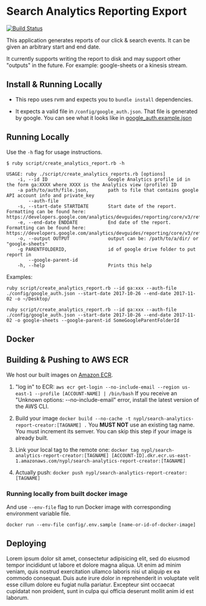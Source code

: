 # Search Analytics Reporting Export

[![Build Status](https://travis-ci.org/NYPL/search-analytics-report-creator.svg?branch=master)](https://travis-ci.org/NYPL/search-analytics-report-creator)

This application generates reports of our click & search events.
It can be given an arbitrary start and end date.

It currently supports writing the report to disk and may
support other "outputs" in the future. For example: google-sheets or
a kinesis stream.

## Install & Running Locally

* This repo uses rvm and expects you to `bundle install` dependencies.

* It expects a valid file in `/config/google_auth.json`. That file is generated
by google. You can see what it looks like in [google_auth.example.json](config/google_auth.example.json)

## Running Locally

Use the `-h` flag for usage instructions.

```
$ ruby script/create_analytics_report.rb -h

USAGE: ruby ./script/create_analytics_reports.rb [options]
    -i, --id ID                      Google Analytics profile id in the form ga:XXXX where XXXX is the Analytics view (profile) ID
    -a path/to/auth/file.json,       path to file that contains google API account info and private_key
        --auth-file
    -s, --start-date STARTDATE       Start date of the report. Formatting can be found here: https://developers.google.com/analytics/devguides/reporting/core/v3/reference#startDate
    -e, --end-date ENDDATE           End date of the report. Formatting can be found here: https://developers.google.com/analytics/devguides/reporting/core/v3/reference#endDate
    -o, --output OUTPUT              output can be: /path/to/a/dir/ or "google-sheets"
    -g PARENTFOLDERID,               id of google drive folder to put report in
        --google-parent-id
    -h, --help                       Prints this help
```

Examples: 

`ruby script/create_analytics_report.rb --id ga:xxx --auth-file ./config/google_auth.json --start-date 2017-10-26 --end-date 2017-11-02 -o ~/Desktop/`

`ruby script/create_analytics_report.rb --id ga:xxx --auth-file ./config/google_auth.json --start-date 2017-10-26 --end-date 2017-11-02 -o google-sheets --google-parent-id SomeGoogleParentFolderId`

## Docker

## Building & Pushing to AWS ECR

We host our built images on [Amazon ECR](https://aws.amazon.com/ecr/).

1. "log in" to ECR:  `aws ecr get-login --no-include-email --region us-east-1 --profile [ACCOUNT-NAME] | /bin/bash`
If you receive an "Unknown options: --no-include-email" error, install the latest version of the AWS CLI.

1.  Build your image `docker build --no-cache -t nypl/search-analytics-report-creator:[TAGNAME] .`
You **MUST NOT** use an existing tag name. You must increment its semver.
You can skip this step if your image is already built.

1.  Link your local tag to the remote one: `docker tag nypl/search-analytics-report-creator:[TAGNAME] [ACCOUNT-ID].dkr.ecr.us-east-1.amazonaws.com/nypl/search-analytics-report-creator:[TAGNAME]`

1.  Actually push: `docker push nypl/search-analytics-report-creator:[TAGNAME]`

### Running locally from built docker image

And use `--env-file` flag to run Docker image with corresponding environment variable file.

`docker run --env-file config/.env.sample [name-or-id-of-docker-image]`


## Deploying

Lorem ipsum dolor sit amet, consectetur adipisicing elit, sed do eiusmod tempor incididunt ut labore et dolore magna aliqua. Ut enim ad minim veniam, quis nostrud exercitation ullamco laboris nisi ut aliquip ex ea commodo consequat. Duis aute irure dolor in reprehenderit in voluptate velit esse cillum dolore eu fugiat nulla pariatur. Excepteur sint occaecat cupidatat non proident, sunt in culpa qui officia deserunt mollit anim id est laborum.
